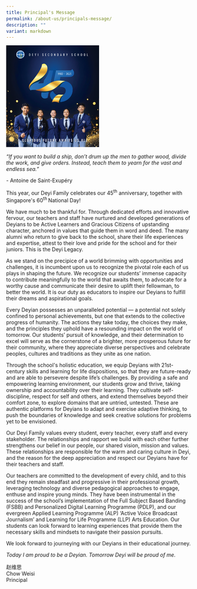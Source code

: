 ```yaml
---
title: Principal's Message
permalink: /about-us/principals-message/
description: ""
variant: markdown
---
```

<p></p>
<div class="isomer-image-wrapper">
<img style="width: 50%" height="auto" width="50%" alt="" src="/images/About Us/45_banner.png">
</div>
<p><em>“If you want to build a ship, don’t drum up the men to gather wood, divide the work, and give orders. Instead, teach them to yearn for the vast and endless sea.”</em>
</p>
<p>- Antoine de Saint-Exupéry</p>
<p></p>
<p>This year, our Deyi Family celebrates our 45<sup>th</sup> anniversary,
together with Singapore's 60<sup>th </sup>National Day!</p>
<p>We have much to be thankful for. Through dedicated efforts and innovative
fervour, our teachers and staff have nurtured and developed generations
of Deyians to be Active Learners and Gracious Citizens of upstanding character,
anchored in values that guide them in word and deed. The many alumni who
return to give back to the school, share their life experiences and expertise,
attest to their love and pride for the school and for their juniors. This
is the Deyi Legacy.</p>
<p>As we stand on the precipice of a world brimming with opportunities and
challenges, it is incumbent upon us to recognize the pivotal role each
of us plays in shaping the future. We recognize our students’ immense capacity
to contribute meaningfully to the world that awaits them, to advocate for
a worthy cause and communicate their desire to uplift their fellowman,
to better the world. It is our duty as educators to inspire our Deyians
to fulfill their dreams and aspirational goals.</p>
<p>Every Deyian possesses an unparalleled potential — a potential not solely
confined to personal achievements, but one that extends to the collective
progress of humanity. The actions they take today, the choices they make,
and the principles they uphold have a resounding impact on the world of
tomorrow. Our students’ pursuit of knowledge, and their determination to
excel will serve as the cornerstone of a brighter, more prosperous future
for their community, where they appreciate diverse perspectives and celebrate
peoples, cultures and traditions as they unite as one nation.</p>
<p>Through the school's holistic education, we equip Deyians with 21st-century
skills and learning for life dispositions, so that they are future-ready
and are able to persevere despite life’s challenges. By providing a safe
and empowering learning environment, our students grow and thrive, taking
ownership and accountability over their learning. They cultivate self-discipline,
respect for self and others, and extend themselves beyond their comfort
zone, to explore domains that are untried, untested. These are authentic
platforms for Deyians to adapt and exercise adaptive thinking, to push
the boundaries of knowledge and seek creative solutions for problems yet
to be envisioned.</p>
<p>Our Deyi Family values every student, every teacher, every staff and every
stakeholder. The relationships and rapport we build with each other further
strengthens our belief in our people, our shared vision, mission and values.
These relationships are responsible for the warm and caring culture in
Deyi, and the reason for the deep appreciation and respect our Deyians
have for their teachers and staff.</p>
<p>Our teachers are committed to the development of every child, and to this
end they remain steadfast and progressive in their professional growth,
leveraging technology and diverse pedagogical approaches to engage, enthuse
and inspire young minds. They have been instrumental in the success of
the school’s implementation of the Full Subject Based Banding (FSBB) and
Personalized Digital Learning Programme (PDLP), and our evergreen Applied
Learning Programme (ALP) ‘Active Voice Broadcast Journalism’ and Learning
for Life Programme (LLP) Arts Education. Our students can look forward
to learning experiences that provide them the necessary skills and mindsets
to navigate their passion pursuits.</p>
<p>We look forward to journeying with our Deyians in their educational journey.</p>
<p><em>Today I am proud to be a Deyian. Tomorrow Deyi will be proud of me.</em>
</p>
<p>赵维思
<br>Chow Weisi
<br>Principal</p>